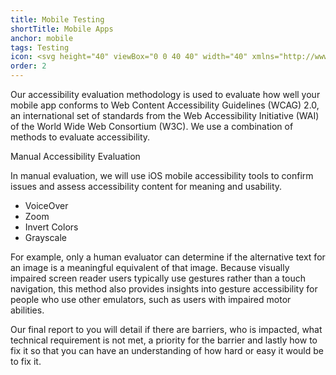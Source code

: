 ```yaml
---
title: Mobile Testing
shortTitle: Mobile Apps
anchor: mobile
tags: Testing
icon: <svg height="40" viewBox="0 0 40 40" width="40" xmlns="http://www.w3.org/2000/svg"><circle cx="20" cy="20" fill="#162ade" r="20"/><g fill="#fff"><path d="m15.21 6.31h9.58a2.57 2.57 0 0 1 2.57 2.57v22.24a2.57 2.57 0 0 1 -2.57 2.57h-9.58a2.57 2.57 0 0 1 -2.57-2.57v-22.24a2.57 2.57 0 0 1 2.57-2.57zm0 1a1.54 1.54 0 0 0 -1.54 1.54v22.27a1.54 1.54 0 0 0 1.54 1.54h9.58a1.54 1.54 0 0 0 1.54-1.54v-22.24a1.54 1.54 0 0 0 -1.54-1.54z"/><path d="m14.43 32.66h10.66a1.93 1.93 0 0 0 1.91-1.92v-3.38h-14v3.86a1.44 1.44 0 0 0 1.43 1.44z"/><path d="m13 10.93h14v-2.39a1.44 1.44 0 0 0 -1.43-1.44h-10.91a1.68 1.68 0 0 0 -1.66 1.67z"/><path d="m18.72 20.39-1.71-1.96-.78.67 2.15 2.46.01-.01.22.27 5.52-4.63-.66-.78z" fill-rule="evenodd"/></g><path d="m20.68 30.44a.68.68 0 1 1 -1.36 0 .68.68 0 1 1 1.36 0" fill="#162ade" fill-rule="evenodd"/></svg>
order: 2
---
```


Our accessibility evaluation methodology is used to evaluate how well your mobile app conforms to Web Content Accessibility Guidelines (WCAG) 2.0, an international set of standards from the Web Accessibility Initiative (WAI) of the World Wide Web Consortium (W3C). We use a combination of methods to evaluate accessibility.

Manual Accessibility Evaluation

In manual evaluation, we will use iOS mobile accessibility tools to confirm issues and assess accessibility content for meaning and usability.

- VoiceOver
- Zoom
- Invert Colors
- Grayscale

For example, only a human evaluator can determine if the alternative text for an image is a meaningful equivalent of that image.
Because visually impaired screen reader users typically use gestures rather than a touch navigation, this method also provides insights into gesture accessibility for people who use other emulators, such as users with impaired motor abilities.

Our final report to you will detail if there are barriers, who is impacted, what technical requirement is not met, a priority for the barrier and lastly how to fix it so that you can have an understanding of how hard or easy it would be to fix it.
